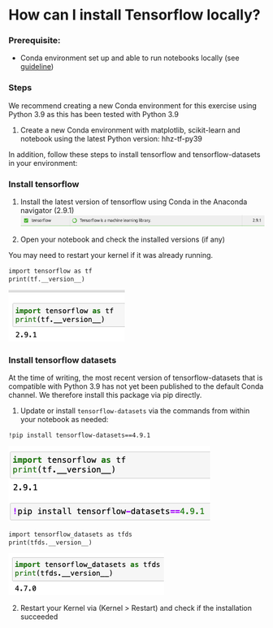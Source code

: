 # How can I install Tensorflow locally?

### Prerequisite:
- Conda environment set up and able to run notebooks locally (see [guideline](../run-jupyter-notebooks-locally))

### Steps

We recommend creating a new Conda environment for this exercise using Python 3.9 as this has been tested with Python 3.9


1. Create a new Conda environment with matplotlib, scikit-learn and notebook using the latest Python version: hhz-tf-py39

In addition, follow these steps to install tensorflow and tensorflow-datasets in your environment:

### Install tensorflow

1. Install the latest version of tensorflow using Conda in the Anaconda navigator (2.9.1)
![](./screenshots/2.png)

2. Open your notebook and check the installed versions (if any)

You may need to restart your kernel if it was already running.

```
import tensorflow as tf
print(tf.__version__)
```
![](./screenshots/3.png)

### Install tensorflow datasets

At the time of writing, the most recent version of tensorflow-datasets that is compatible with Python 3.9 has not yet been published to the default Conda channel. We therefore install this package via pip directly.

1. Update or install `tensorflow-datasets` via the commands from within your notebook as needed:
```
!pip install tensorflow-datasets==4.9.1
```

![](./screenshots/4.png)

```
import tensorflow_datasets as tfds
print(tfds.__version__)
```

![](./screenshots/5.png)

2. Restart your Kernel via (Kernel > Restart) and check if the installation succeeded 


